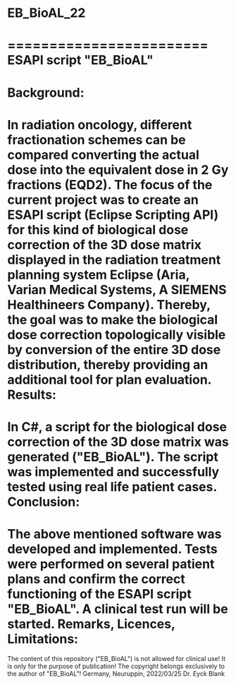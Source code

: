 # EB_BioAL_22
========================
ESAPI script "EB_BioAL"
========================
Background:
===========
In radiation oncology, different fractionation schemes
can be compared converting the actual dose into the equivalent dose in 2 Gy fractions (EQD2).
The focus of the current project was to create an ESAPI script (Eclipse Scripting API)
for this kind of biological dose correction of the 3D dose matrix displayed
in the radiation treatment planning system Eclipse
(Aria, Varian Medical Systems, A SIEMENS Healthineers Company).
Thereby, the goal was to make the biological dose correction topologically visible by conversion
of the entire 3D dose distribution, thereby providing an additional tool for plan evaluation.
Results:
========
In C#, a script for the biological dose correction of the 3D dose matrix was generated ("EB_BioAL").
The script was implemented and successfully tested using real life patient cases.
Conclusion:
===========
The above mentioned software was developed and implemented.
Tests were performed on several patient plans
and confirm the correct functioning of the ESAPI script "EB_BioAL".
A clinical test run will be started.
Remarks, Licences, Limitations:
===============================
The content of this repository ("EB_BioAL") is not allowed for clinical use!
It is only for the purpose of publication!
The copyright belongs exclusively to the author of "EB_BioAL"!
Germany, Neuruppin, 2022/03/25
Dr. Eyck Blank

